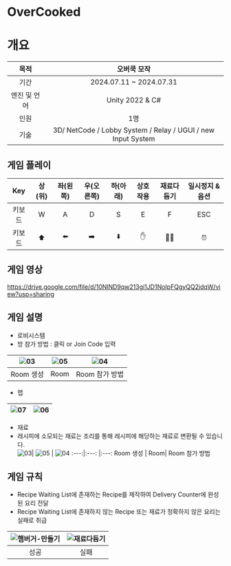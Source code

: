 # OverCooked

# 개요
목적 | 오버쿡 모작
:---:|:---:
기간|2024.07.11 ~ 2024.07.31
엔진 및 언어 | Unity 2022 & C#
인원 | 1명
기술 | 3D/ NetCode / Lobby System / Relay / UGUI / new Input System


##  게임 플레이 
Key|상(위)|좌(왼쪽)|우(오른쪽)|하(아래)|상호작용|재료다듬기|일시정지 & 옵션
:---:|:---:|:---:|:---:|:---:|:---:|:---:|:---:
키보드|W|A|D|S|E|F | ESC
키보드|⬆️|⬅️|➡️|⬇️|✋|🧑‍🍳 | ⏰




## 게임 영상
https://drive.google.com/file/d/10NlND9qw213gi1JD1NoIpFQgyQQ2jdqW/view?usp=sharing  



## 게임 설명  
- 로비시스템
- 방 참가 방법 : 클릭 or  Join Code 입력

![03](https://github.com/user-attachments/assets/e88bd2bc-82f8-41bd-96ac-5e6c87ebd624)| ![05](https://github.com/user-attachments/assets/190f5a8f-1fc8-441e-8b89-15971beba08c) | ![04](https://github.com/user-attachments/assets/830ccf06-6181-4bcd-bc75-c77624d7a088)
:---:|:---: |:---:
Room 생성 | Room| Room 참가 방법  

  
- 맵

![07](https://github.com/user-attachments/assets/7098dfbe-46d6-4066-a589-33408c526eb7)| ![06](https://github.com/user-attachments/assets/eafee3b7-94c8-4d25-9aac-0b30c41534b0)
:---:|:---: 


- 재료
- 레시피에 소모되는 재료는 조리를 통해 레시피에 해당하는 재료로 변환될 수 있습니다.  
![03](https://github.com/user-attachments/assets/e88bd2bc-82f8-41bd-96ac-5e6c87ebd624)| ![05](https://github.com/user-attachments/assets/190f5a8f-1fc8-441e-8b89-15971beba08c) | ![04](https://github.com/user-attachments/assets/830ccf06-6181-4bcd-bc75-c77624d7a088)
:---:|:---: |:---:
Room 생성 | Room| Room 참가 방법  


## 게임 규칙
- Recipe Waiting List에 존재하는 Recipe를 제작하여 Delivery Counter에 완성된 요리 전달
- Recipe Waiting List에 존재하지 않는 Recipe 또는 재료가 정확하지 않은 요리는 실패로 취급


![햄버거-만들기](https://github.com/user-attachments/assets/028583d9-08f4-49fc-bcb3-49d19460b247)|![재료다듬기](https://github.com/user-attachments/assets/b7ddf753-38f1-4f6d-bd8d-b369ad837100)
:---:|:---: 
성공 | 실패
